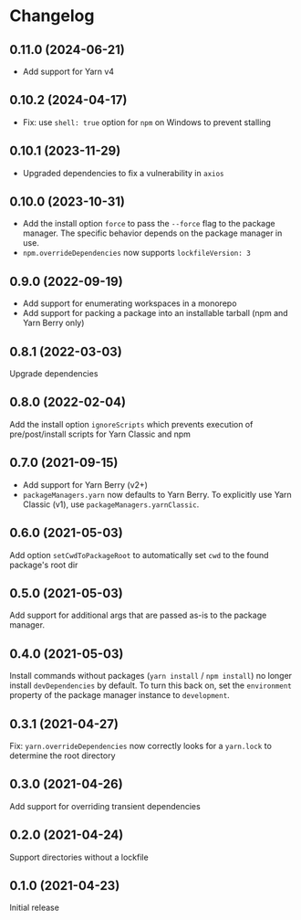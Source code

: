 # Changelog
<!--
	Placeholder for the next version (at the beginning of the line):
	## __WORK IN PROGRESS__
-->
## 0.11.0 (2024-06-21)
* Add support for Yarn v4

## 0.10.2 (2024-04-17)
* Fix: use `shell: true` option for `npm` on Windows to prevent stalling

## 0.10.1 (2023-11-29)
* Upgraded dependencies to fix a vulnerability in `axios`

## 0.10.0 (2023-10-31)
* Add the install option `force` to pass the `--force` flag to the package manager. The specific behavior depends on the package manager in use.
* `npm.overrideDependencies` now supports `lockfileVersion: 3`

## 0.9.0 (2022-09-19)
* Add support for enumerating workspaces in a monorepo
* Add support for packing a package into an installable tarball (npm and Yarn Berry only)

## 0.8.1 (2022-03-03)
Upgrade dependencies

## 0.8.0 (2022-02-04)
Add the install option `ignoreScripts` which prevents execution of pre/post/install scripts for Yarn Classic and npm

## 0.7.0 (2021-09-15)
* Add support for Yarn Berry (v2+)
* `packageManagers.yarn` now defaults to Yarn Berry. To explicitly use Yarn Classic (v1), use `packageManagers.yarnClassic`.

## 0.6.0 (2021-05-03)
Add option `setCwdToPackageRoot` to automatically set `cwd` to the found package's root dir

## 0.5.0 (2021-05-03)
Add support for additional args that are passed as-is to the package manager.

## 0.4.0 (2021-05-03)
Install commands without packages (`yarn install` / `npm install`) no longer install `devDependencies` by default. To turn this back on, set the `environment` property of the package manager instance to `development`.

## 0.3.1 (2021-04-27)
Fix: `yarn.overrideDependencies` now correctly looks for a `yarn.lock` to determine the root directory

## 0.3.0 (2021-04-26)
Add support for overriding transient dependencies

## 0.2.0 (2021-04-24)
Support directories without a lockfile

## 0.1.0 (2021-04-23)
Initial release
